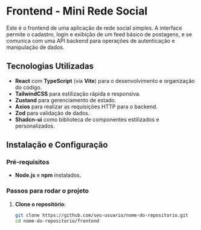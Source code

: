 # Frontend - Mini Rede Social

Este é o frontend de uma aplicação de rede social simples. A interface permite o cadastro, login e exibição de um feed básico de postagens, e se comunica com uma API backend para operações de autenticação e manipulação de dados.

## Tecnologias Utilizadas

- **React** com **TypeScript** (via **Vite**) para o desenvolvimento e organização do código.
- **TailwindCSS** para estilização rápida e responsiva.
- **Zustand** para gerenciamento de estado.
- **Axios** para realizar as requisições HTTP para o backend.
- **Zod** para validação de dados.
- **Shadcn-ui** como biblioteca de componentes estilizados e personalizados.

## Instalação e Configuração

### Pré-requisitos

- **Node.js** e **npm** instalados.

### Passos para rodar o projeto

1. **Clone o repositório**:
   ```bash
   git clone https://github.com/seu-usuario/nome-do-repositorio.git
   cd nome-do-repositorio/frontend
